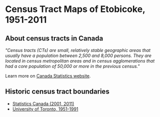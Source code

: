 # Census Tract Maps of Etobicoke, 1951-2011

## About census tracts in Canada

*"Census tracts (CTs) are small, relatively stable geographic areas that usually have a population between 2,500 and 8,000 persons.
They are located in census metropolitan areas and in census agglomerations that had a core population of 50,000 or more in the previous census."*

Learn more on [Canada Statistics website](https://www12.statcan.gc.ca/census-recensement/2011/ref/dict/geo013-eng.cfm).

## Historic census tract boundaries

* [Statistics Canada (2001, 2011)](https://www12.statcan.gc.ca/census-recensement/2011/geo/bound-limit/bound-limit-eng.cfm)
* [University of Toronto, 1951-1991](https://mdl.library.utoronto.ca/collections/numeric-data/census-canada/1991/maps)
